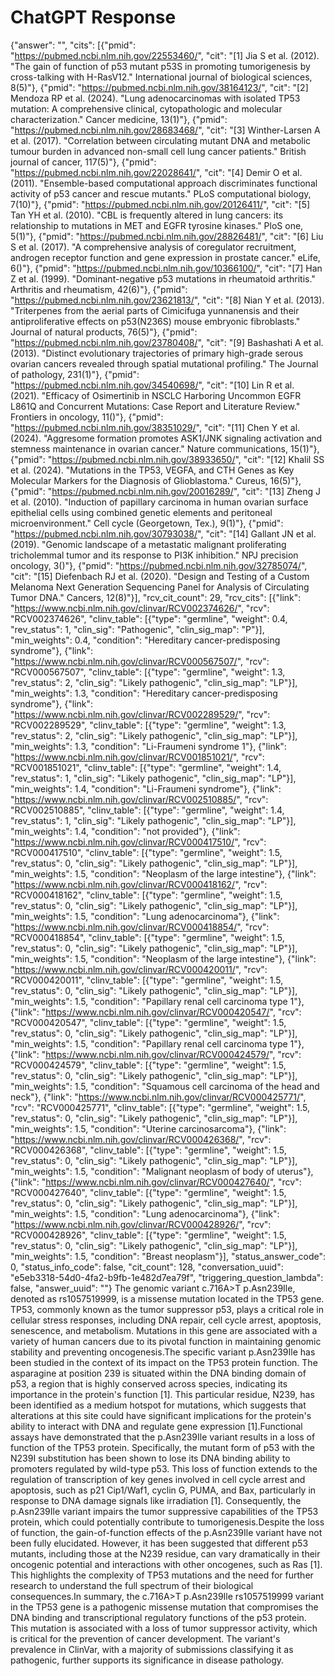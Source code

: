 # ChatGPT Response

{"answer": "", "cits": [{"pmid": "https://pubmed.ncbi.nlm.nih.gov/22553460/", "cit": "[1] Jia S et al. (2012). \"The gain of function of p53 mutant p53S in promoting tumorigenesis by cross-talking with H-RasV12.\" International journal of biological sciences, 8(5)"}, {"pmid": "https://pubmed.ncbi.nlm.nih.gov/38164123/", "cit": "[2] Mendoza RP et al. (2024). \"Lung adenocarcinomas with isolated TP53 mutation: A comprehensive clinical, cytopathologic and molecular characterization.\" Cancer medicine, 13(1)"}, {"pmid": "https://pubmed.ncbi.nlm.nih.gov/28683468/", "cit": "[3] Winther-Larsen A et al. (2017). \"Correlation between circulating mutant DNA and metabolic tumour burden in advanced non-small cell lung cancer patients.\" British journal of cancer, 117(5)"}, {"pmid": "https://pubmed.ncbi.nlm.nih.gov/22028641/", "cit": "[4] Demir O et al. (2011). \"Ensemble-based computational approach discriminates functional activity of p53 cancer and rescue mutants.\" PLoS computational biology, 7(10)"}, {"pmid": "https://pubmed.ncbi.nlm.nih.gov/20126411/", "cit": "[5] Tan YH et al. (2010). \"CBL is frequently altered in lung cancers: its relationship to mutations in MET and EGFR tyrosine kinases.\" PloS one, 5(1)"}, {"pmid": "https://pubmed.ncbi.nlm.nih.gov/28826481/", "cit": "[6] Liu S et al. (2017). \"A comprehensive analysis of coregulator recruitment, androgen receptor function and gene expression in prostate cancer.\" eLife, 6()"}, {"pmid": "https://pubmed.ncbi.nlm.nih.gov/10366100/", "cit": "[7] Han Z et al. (1999). \"Dominant-negative p53 mutations in rheumatoid arthritis.\" Arthritis and rheumatism, 42(6)"}, {"pmid": "https://pubmed.ncbi.nlm.nih.gov/23621813/", "cit": "[8] Nian Y et al. (2013). \"Triterpenes from the aerial parts of Cimicifuga yunnanensis and their antiproliferative effects on p53(N236S) mouse embryonic fibroblasts.\" Journal of natural products, 76(5)"}, {"pmid": "https://pubmed.ncbi.nlm.nih.gov/23780408/", "cit": "[9] Bashashati A et al. (2013). \"Distinct evolutionary trajectories of primary high-grade serous ovarian cancers revealed through spatial mutational profiling.\" The Journal of pathology, 231(1)"}, {"pmid": "https://pubmed.ncbi.nlm.nih.gov/34540698/", "cit": "[10] Lin R et al. (2021). \"Efficacy of Osimertinib in NSCLC Harboring Uncommon EGFR L861Q and Concurrent Mutations: Case Report and Literature Review.\" Frontiers in oncology, 11()"}, {"pmid": "https://pubmed.ncbi.nlm.nih.gov/38351029/", "cit": "[11] Chen Y et al. (2024). \"Aggresome formation promotes ASK1/JNK signaling activation and stemness maintenance in ovarian cancer.\" Nature communications, 15(1)"}, {"pmid": "https://pubmed.ncbi.nlm.nih.gov/38933650/", "cit": "[12] Khalil SS et al. (2024). \"Mutations in the TP53, VEGFA, and CTH Genes as Key Molecular Markers for the Diagnosis of Glioblastoma.\" Cureus, 16(5)"}, {"pmid": "https://pubmed.ncbi.nlm.nih.gov/20016289/", "cit": "[13] Zheng J et al. (2010). \"Induction of papillary carcinoma in human ovarian surface epithelial cells using combined genetic elements and peritoneal microenvironment.\" Cell cycle (Georgetown, Tex.), 9(1)"}, {"pmid": "https://pubmed.ncbi.nlm.nih.gov/30793038/", "cit": "[14] Gallant JN et al. (2019). \"Genomic landscape of a metastatic malignant proliferating tricholemmal tumor and its response to PI3K inhibition.\" NPJ precision oncology, 3()"}, {"pmid": "https://pubmed.ncbi.nlm.nih.gov/32785074/", "cit": "[15] Diefenbach RJ et al. (2020). \"Design and Testing of a Custom Melanoma Next Generation Sequencing Panel for Analysis of Circulating Tumor DNA.\" Cancers, 12(8)"}], "rcv_cit_count": 29, "rcv_cits": [{"link": "https://www.ncbi.nlm.nih.gov/clinvar/RCV002374626/", "rcv": "RCV002374626", "clinv_table": [{"type": "germline", "weight": 0.4, "rev_status": 1, "clin_sig": "Pathogenic", "clin_sig_map": "P"}], "min_weights": 0.4, "condition": "Hereditary cancer-predisposing syndrome"}, {"link": "https://www.ncbi.nlm.nih.gov/clinvar/RCV000567507/", "rcv": "RCV000567507", "clinv_table": [{"type": "germline", "weight": 1.3, "rev_status": 2, "clin_sig": "Likely pathogenic", "clin_sig_map": "LP"}], "min_weights": 1.3, "condition": "Hereditary cancer-predisposing syndrome"}, {"link": "https://www.ncbi.nlm.nih.gov/clinvar/RCV002289529/", "rcv": "RCV002289529", "clinv_table": [{"type": "germline", "weight": 1.3, "rev_status": 2, "clin_sig": "Likely pathogenic", "clin_sig_map": "LP"}], "min_weights": 1.3, "condition": "Li-Fraumeni syndrome 1"}, {"link": "https://www.ncbi.nlm.nih.gov/clinvar/RCV001851021/", "rcv": "RCV001851021", "clinv_table": [{"type": "germline", "weight": 1.4, "rev_status": 1, "clin_sig": "Likely pathogenic", "clin_sig_map": "LP"}], "min_weights": 1.4, "condition": "Li-Fraumeni syndrome"}, {"link": "https://www.ncbi.nlm.nih.gov/clinvar/RCV002510885/", "rcv": "RCV002510885", "clinv_table": [{"type": "germline", "weight": 1.4, "rev_status": 1, "clin_sig": "Likely pathogenic", "clin_sig_map": "LP"}], "min_weights": 1.4, "condition": "not provided"}, {"link": "https://www.ncbi.nlm.nih.gov/clinvar/RCV000417510/", "rcv": "RCV000417510", "clinv_table": [{"type": "germline", "weight": 1.5, "rev_status": 0, "clin_sig": "Likely pathogenic", "clin_sig_map": "LP"}], "min_weights": 1.5, "condition": "Neoplasm of the large intestine"}, {"link": "https://www.ncbi.nlm.nih.gov/clinvar/RCV000418162/", "rcv": "RCV000418162", "clinv_table": [{"type": "germline", "weight": 1.5, "rev_status": 0, "clin_sig": "Likely pathogenic", "clin_sig_map": "LP"}], "min_weights": 1.5, "condition": "Lung adenocarcinoma"}, {"link": "https://www.ncbi.nlm.nih.gov/clinvar/RCV000418854/", "rcv": "RCV000418854", "clinv_table": [{"type": "germline", "weight": 1.5, "rev_status": 0, "clin_sig": "Likely pathogenic", "clin_sig_map": "LP"}], "min_weights": 1.5, "condition": "Neoplasm of the large intestine"}, {"link": "https://www.ncbi.nlm.nih.gov/clinvar/RCV000420011/", "rcv": "RCV000420011", "clinv_table": [{"type": "germline", "weight": 1.5, "rev_status": 0, "clin_sig": "Likely pathogenic", "clin_sig_map": "LP"}], "min_weights": 1.5, "condition": "Papillary renal cell carcinoma type 1"}, {"link": "https://www.ncbi.nlm.nih.gov/clinvar/RCV000420547/", "rcv": "RCV000420547", "clinv_table": [{"type": "germline", "weight": 1.5, "rev_status": 0, "clin_sig": "Likely pathogenic", "clin_sig_map": "LP"}], "min_weights": 1.5, "condition": "Papillary renal cell carcinoma type 1"}, {"link": "https://www.ncbi.nlm.nih.gov/clinvar/RCV000424579/", "rcv": "RCV000424579", "clinv_table": [{"type": "germline", "weight": 1.5, "rev_status": 0, "clin_sig": "Likely pathogenic", "clin_sig_map": "LP"}], "min_weights": 1.5, "condition": "Squamous cell carcinoma of the head and neck"}, {"link": "https://www.ncbi.nlm.nih.gov/clinvar/RCV000425771/", "rcv": "RCV000425771", "clinv_table": [{"type": "germline", "weight": 1.5, "rev_status": 0, "clin_sig": "Likely pathogenic", "clin_sig_map": "LP"}], "min_weights": 1.5, "condition": "Uterine carcinosarcoma"}, {"link": "https://www.ncbi.nlm.nih.gov/clinvar/RCV000426368/", "rcv": "RCV000426368", "clinv_table": [{"type": "germline", "weight": 1.5, "rev_status": 0, "clin_sig": "Likely pathogenic", "clin_sig_map": "LP"}], "min_weights": 1.5, "condition": "Malignant neoplasm of body of uterus"}, {"link": "https://www.ncbi.nlm.nih.gov/clinvar/RCV000427640/", "rcv": "RCV000427640", "clinv_table": [{"type": "germline", "weight": 1.5, "rev_status": 0, "clin_sig": "Likely pathogenic", "clin_sig_map": "LP"}], "min_weights": 1.5, "condition": "Lung adenocarcinoma"}, {"link": "https://www.ncbi.nlm.nih.gov/clinvar/RCV000428926/", "rcv": "RCV000428926", "clinv_table": [{"type": "germline", "weight": 1.5, "rev_status": 0, "clin_sig": "Likely pathogenic", "clin_sig_map": "LP"}], "min_weights": 1.5, "condition": "Breast neoplasm"}], "status_answer_code": 0, "status_info_code": false, "cit_count": 128, "conversation_uuid": "e5eb3318-54d0-4fa2-b9fb-1e482d7ea79f", "triggering_question_lambda": false, "answer_uuid": ""}
The genomic variant c.716A>T p.Asn239Ile, denoted as rs1057519999, is a missense mutation located in the TP53 gene. TP53, commonly known as the tumor suppressor p53, plays a critical role in cellular stress responses, including DNA repair, cell cycle arrest, apoptosis, senescence, and metabolism. Mutations in this gene are associated with a variety of human cancers due to its pivotal function in maintaining genomic stability and preventing oncogenesis.The specific variant p.Asn239Ile has been studied in the context of its impact on the TP53 protein function. The asparagine at position 239 is situated within the DNA binding domain of p53, a region that is highly conserved across species, indicating its importance in the protein's function [1]. This particular residue, N239, has been identified as a medium hotspot for mutations, which suggests that alterations at this site could have significant implications for the protein's ability to interact with DNA and regulate gene expression [1].Functional assays have demonstrated that the p.Asn239Ile variant results in a loss of function of the TP53 protein. Specifically, the mutant form of p53 with the N239I substitution has been shown to lose its DNA binding ability to promoters regulated by wild-type p53. This loss of function extends to the regulation of transcription of key genes involved in cell cycle arrest and apoptosis, such as p21 Cip1/Waf1, cyclin G, PUMA, and Bax, particularly in response to DNA damage signals like irradiation [1]. Consequently, the p.Asn239Ile variant impairs the tumor suppressive capabilities of the TP53 protein, which could potentially contribute to tumorigenesis.Despite the loss of function, the gain-of-function effects of the p.Asn239Ile variant have not been fully elucidated. However, it has been suggested that different p53 mutants, including those at the N239 residue, can vary dramatically in their oncogenic potential and interactions with other oncogenes, such as Ras [1]. This highlights the complexity of TP53 mutations and the need for further research to understand the full spectrum of their biological consequences.In summary, the c.716A>T p.Asn239Ile rs1057519999 variant in the TP53 gene is a pathogenic missense mutation that compromises the DNA binding and transcriptional regulatory functions of the p53 protein. This mutation is associated with a loss of tumor suppressor activity, which is critical for the prevention of cancer development. The variant's prevalence in ClinVar, with a majority of submissions classifying it as pathogenic, further supports its significance in disease pathology.